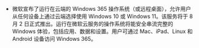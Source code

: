 - 微软宣布了运行在云端的 Windows 365 操作系统（或远程桌面），允许用户从任何设备上通过云端选择使用 Windows 10 或 Windows 11。该服务将于 8 月 2 日正式推出。运行在微软云服务的操作系统将能安全串流完整的 Windows 体验，包括应用、数据和设置。用户可通过 Mac、iPad、Linux 和 Android 设备访问 Windows 365。